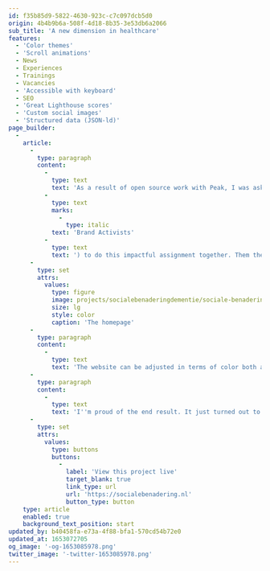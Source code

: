 ```yaml
---
id: f35b85d9-5822-4630-923c-c7c097dcb5d0
origin: 4b4b9b6a-508f-4d18-8b35-3e53db6a2066
sub_title: 'A new dimension in healthcare'
features:
  - 'Color themes'
  - 'Scroll animations'
  - News
  - Experiences
  - Trainings
  - Vacancies
  - 'Accessible with keyboard'
  - SEO
  - 'Great Lighthouse scores'
  - 'Custom social images'
  - 'Structured data (JSON-ld)'
page_builder:
  -
    article:
      -
        type: paragraph
        content:
          -
            type: text
            text: 'As a result of open source work with Peak, I was asked whether I could integrate inclusive design and branding into a custom website about a new approach to people with dementia. Tao of Care is a great customer with a great story, so I asked Merkactivisten ('
          -
            type: text
            marks:
              -
                type: italic
            text: 'Brand Activists'
          -
            type: text
            text: ') to do this impactful assignment together. Them the design, me the technology. The designs from Merkactivisten are always a fun challenge to develop. With the many effects, the trick is to keep the site user-friendly and accessible.'
      -
        type: set
        attrs:
          values:
            type: figure
            image: projects/socialebenaderingdementie/sociale-benadering-demetie-screenshot-01.png
            size: lg
            style: color
            caption: 'The homepage'
      -
        type: paragraph
        content:
          -
            type: text
            text: 'The website can be adjusted in terms of color both at page level and at block level by using color themes. In addition, the animations add dynamics to the story. They animate along with the user scrolling or in buttons on hover.'
      -
        type: paragraph
        content:
          -
            type: text
            text: 'I''m proud of the end result. It just turned out to be a really cool website and I look forward to a sequel.'
      -
        type: set
        attrs:
          values:
            type: buttons
            buttons:
              -
                label: 'View this project live'
                target_blank: true
                link_type: url
                url: 'https://socialebenadering.nl'
                button_type: button
    type: article
    enabled: true
    background_text_position: start
updated_by: b40458fa-e73a-4f88-bfa1-570cd54b72e0
updated_at: 1653072705
og_image: '-og-1653085978.png'
twitter_image: '-twitter-1653085978.png'
---
```

